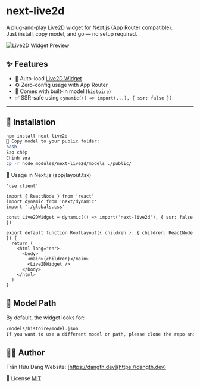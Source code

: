 # next-live2d

A plug-and-play Live2D widget for Next.js (App Router compatible).  
Just install, copy model, and go — no setup required.

![Live2D Widget Preview](https://user-images.githubusercontent.com/your-preview-image.png)

## ✨ Features

- 🧠 Auto-load [Live2D Widget](https://github.com/xiazeyu/live2d-widget.js)
- ⚙️ Zero-config usage with App Router
- 🎒 Comes with built-in model (`histoire`)
- ✅ SSR-safe using `dynamic(() => import(...), { ssr: false })`

---

## 🚀 Installation

```bash
npm install next-live2d
🧱 Copy model to your public folder:
bash
Sao chép
Chỉnh sửa
cp -r node_modules/next-live2d/models ./public/
```

🧩 Usage in Next.js (app/layout.tsx)
```tsx
'use client'

import { ReactNode } from 'react'
import dynamic from 'next/dynamic'
import './globals.css'

const Live2DWidget = dynamic(() => import('next-live2d'), { ssr: false })

export default function RootLayout({ children }: { children: ReactNode }) {
  return (
    <html lang="en">
      <body>
        <main>{children}</main>
        <Live2DWidget />
      </body>
    </html>
  )
}
```


## 📁 Model Path
By default, the widget looks for:

```bash
/models/histoire/model.json
If you want to use a different model or path, please clone the repo and customize it.
```

## 🧑‍💻 Author
Trần Hữu Đang
Website: [https://dangth.dev](https://dangth.dev)

📝 License
[MIT]()
